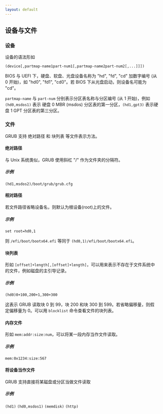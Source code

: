 ```yaml
---
layout: default
---
```


## 设备与文件

### 设备

设备的语法形如

`(device[,partmap-name1part-num1[,partmap-name2part-num2[,...]]])`

BIOS 与 UEFI 下，硬盘、软盘、光盘设备名称为 "hd", "fd", "cd" 加数字编号 (从 0 开始)，如 "hd0", "fd1", "cd0"。若 BIOS 下从光盘启动，则设备名可能为 "cd"。

`partmap-name` 与 `part-num` 分别表示分区表名称与分区编号 (从 1 开始)，例如 `(hd0,msdos1)` 表示 硬盘 0 MBR (msdos) 分区表的第一分区，`(hd1,gpt3)` 表示硬盘 1 GPT 分区表的第三分区。

### 文件

GRUB 支持 绝对路径 和 块列表 等文件表示方法。

#### 绝对路径

与 Unix 系统类似，GRUB 使用斜杠 "/" 作为文件夹的分隔符。

##### 示例

`(hd1,msdos2)/boot/grub/grub.cfg`

#### 相对路径

若文件路径省略设备名，则默认为根设备(root)上的文件。

##### 示例

`set root=hd0,1`

则 `/efi/boot/bootx64.efi` 等同于 `(hd0,1)/efi/boot/bootx64.efi`。

#### 块列表

形如  `[offset]+length[,[offset]+length]`，可以用来表示不存在于文件系统中的文件，例如磁盘的主引导记录。

##### 示例

`(hd0)0+100,200+1,300+300`

这表示 GRUB 读取块 0 到 99，块 200 和块 300 到 599。若省略偏移量，则假定偏移量为 0。可以用 `blocklist` 命令查看文件的块列表。

#### 内存文件

形如 `mem:addr:size:num`，可以将某一段内存当作文件读取。

##### 示例

`mem:0x1234:size:567`

#### 将设备当作文件

GRUB 支持直接将某磁盘或分区当做文件读取

##### 示例

`(hd1)` `(hd0,msdos1)` `(memdisk)` `(http)`